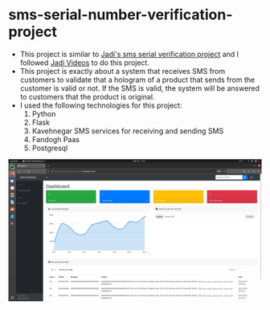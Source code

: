 # sms-serial-number-verification-project

- This project is similar to [Jadi's sms serial verification project](https://github.com/jadijadi/sms_serial_verification) and I followed [Jadi Videos](https://www.aparat.com/v/fAZSV?playlist=288572&%D8%AA%D8%A7%DB%8C%DB%8C%D8%AF_%D9%BE%DB%8C%D8%A7%D9%85%DA%A9%DB%8C_%D8%B4%D9%85%D8%A7%D8%B1%D9%87_%D8%B3%D8%B1%DB%8C%D8%A7%D9%84_-_%DB%B0%DB%B0%DB%B1_-_%D8%B4%D8%B1%D9%88%D8%B9_%D9%BE%D8%B1%D9%88%D8%B2%D9%87) to do this project.
- This project is exactly about a system that receives SMS from customers to validate that a hologram of a product that sends from the customer is valid or not. If the SMS is valid, the system will be answered to customers that the product is original. 
- I used the following technologies for this project:
    1. Python
    2. Flask
    3. Kavehnegar SMS services for receiving and sending SMS
    4. Fandogh Paas 
    5. Postgresql

![Screenshot](screenshot.png)
